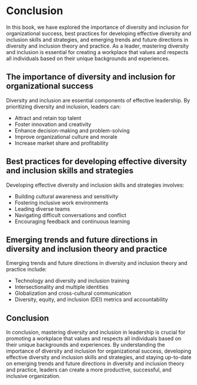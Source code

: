 # Conclusion

In this book, we have explored the importance of diversity and inclusion for organizational success, best practices for developing effective diversity and inclusion skills and strategies, and emerging trends and future directions in diversity and inclusion theory and practice. As a leader, mastering diversity and inclusion is essential for creating a workplace that values and respects all individuals based on their unique backgrounds and experiences.

The importance of diversity and inclusion for organizational success
--------------------------------------------------------------------

Diversity and inclusion are essential components of effective leadership. By prioritizing diversity and inclusion, leaders can:

* Attract and retain top talent
* Foster innovation and creativity
* Enhance decision-making and problem-solving
* Improve organizational culture and morale
* Increase market share and profitability

Best practices for developing effective diversity and inclusion skills and strategies
-------------------------------------------------------------------------------------

Developing effective diversity and inclusion skills and strategies involves:

* Building cultural awareness and sensitivity
* Fostering inclusive work environments
* Leading diverse teams
* Navigating difficult conversations and conflict
* Encouraging feedback and continuous learning

Emerging trends and future directions in diversity and inclusion theory and practice
------------------------------------------------------------------------------------

Emerging trends and future directions in diversity and inclusion theory and practice include:

* Technology and diversity and inclusion training
* Intersectionality and multiple identities
* Globalization and cross-cultural communication
* Diversity, equity, and inclusion (DEI) metrics and accountability

Conclusion
----------

In conclusion, mastering diversity and inclusion in leadership is crucial for promoting a workplace that values and respects all individuals based on their unique backgrounds and experiences. By understanding the importance of diversity and inclusion for organizational success, developing effective diversity and inclusion skills and strategies, and staying up-to-date on emerging trends and future directions in diversity and inclusion theory and practice, leaders can create a more productive, successful, and inclusive organization.